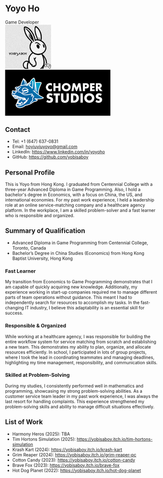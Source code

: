 # Yoyo Ho
Game Developer
<br> 
  <img src="./yobisaboyLogo.png" alt="yobisaboy Logo" width="150">
<br> 
  <img src="./ChomperStudiosLogo.png" alt="Chomper Studios Logo" height="150">

## Contact
- Tel: +1 (647) 637-0831
- Email: hoyiuyiuyoyo@gmail.com
- LinkedIn: https://www.linkedin.com/in/yoyoho
- GitHub: https://github.com/yobisaboy

## Personal Profile
This is Yoyo from Hong Kong. I graduated from Centennial College with a three-year Advanced Diploma in Game Programming. Also, I hold a bachelor's degree in Economics, with a focus on China, the US, and international economies. For my past work experience, I held a leadership role at an online service-matching company and a healthcare agency platform. In the workplace, I am a skilled problem-solver and a fast learner who is responsible and organized.

## Summary of Qualification
- Advanced Diploma in Game Programming from Centennial College, Toronto, Canada
- Bachelor’s Degree in China Studies (Economics) from Hong Kong Baptist University, Hong Kong
### Fast Learner
My transition from Economics to Game Programming demonstrates that I am capable of quickly acquiring new knowledge. Additionally, my experience working in start-up companies required me to manage different parts of team operations without guidance. This meant I had to independently search for resources to accomplish my tasks. In the fast-changing IT industry, I believe this adaptability is an essential skill for success.
### Responsible & Organized
While working at a healthcare agency, I was responsible for building the entire workflow system for service matching from scratch and establishing a new team. This demonstrates my ability to plan, organize, and allocate resources efficiently. In school, I participated in lots of group projects, where I took the lead in coordinating teammates and managing deadlines, highlighting my time management, responsibility, and communication skills.
### Skilled at Problem-Solving
During my studies, I consistently performed well in mathematics and programming, showcasing my strong problem-solving abilities. As a customer service team leader in my past work experience, I was always the last resort for handling complaints. This experience strengthened my problem-solving skills and ability to manage difficult situations effectively.

## List of Work
- Harmony Heros (2025): TBA
- Tim Hortons Simulation (2025): https://yobisaboy.itch.io/tim-hortons-simulation
- Krash Kart (2024): https://yobisaboy.itch.io/krash-kart
- Grim Reaper (2024): https://yobisaboy.itch.io/grim-reaper-pc
- Cotton Candy (2023): https://yobisaboy.itch.io/cotton-candy
- Brave Fox (2023): https://yobisaboy.itch.io/brave-fox
- Hot Dog Planet (2022): https://yobisaboy.itch.io/hot-dog-planet


